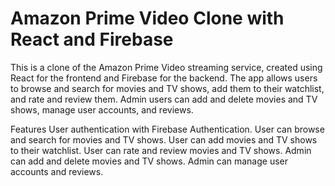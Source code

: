 # Amazon Prime Video Clone with React and Firebase
This is a clone of the Amazon Prime Video streaming service, created using React for the frontend and Firebase for the backend. The app allows users to browse and search for movies and TV shows, add them to their watchlist, and rate and review them. Admin users can add and delete movies and TV shows, manage user accounts, and reviews.

Features
User authentication with Firebase Authentication.
User can browse and search for movies and TV shows.
User can add movies and TV shows to their watchlist.
User can rate and review movies and TV shows.
Admin can add and delete movies and TV shows.
Admin can manage user accounts and reviews.




